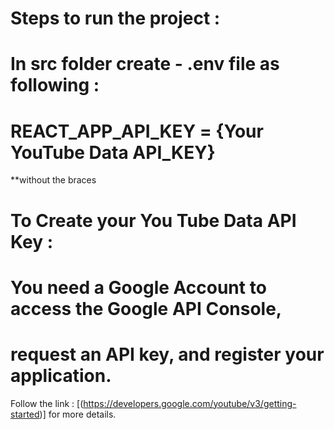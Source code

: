 # Steps to run the project :
# In src folder create - .env file as following :
# REACT_APP_API_KEY = {Your YouTube Data API_KEY} 
**without the braces

# To Create your You Tube Data API Key : 
# You need a Google Account to access the Google API Console, 
# request an API key, and register your application.
Follow the link : [(https://developers.google.com/youtube/v3/getting-started)] for more details.


